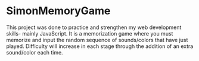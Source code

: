 # SimonMemoryGame
This project was done to practice and strengthen my web development skills- mainly JavaScript. It is a memorization game where you must memorize and input the random sequence of sounds/colors that have just played. Difficulty will increase in each stage through the addition of an extra sound/color each time.
